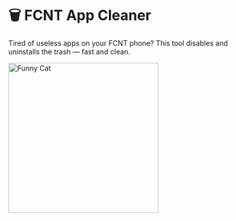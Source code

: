 <h1>🗑️ FCNT App Cleaner</h1>
<p>Tired of useless apps on your FCNT phone? This tool disables and uninstalls the trash — fast and clean.</p>
<img src="https://media.giphy.com/media/JIX9t2j0ZTN9S/giphy.gif" alt="Funny Cat" width="300">

